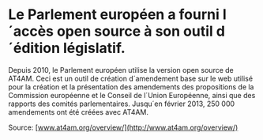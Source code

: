 # Le Parlement européen a fourni l´accès open source à son outil d´édition législatif.

Depuis 2010, le Parlement européen utilise la version open source de AT4AM. Ceci est un outil de création d´amendement base sur le web utilisé pour la création et la présentation des amendements des propositions de la Commission européenne et le Conseil de l´Union Européenne, ainsi que des rapports des comités parlementaires. Jusqu´en février 2013, 250 000 amendements ont été créées avec AT4AM.

Source: [www.at4am.org/overview/](http://www.at4am.org/overview/)

